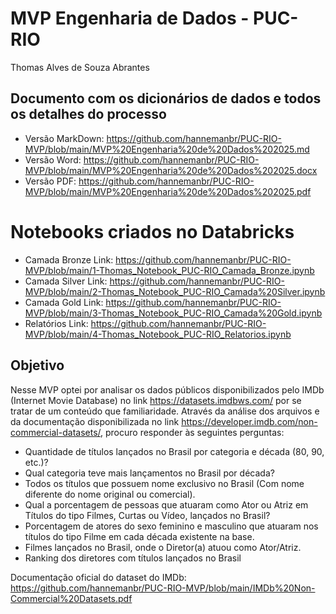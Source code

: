# MVP Engenharia de Dados  - PUC-RIO
Thomas Alves de Souza Abrantes

## Documento com os dicionários de dados e todos os detalhes do processo
 
- Versão MarkDown: https://github.com/hannemanbr/PUC-RIO-MVP/blob/main/MVP%20Engenharia%20de%20Dados%202025.md
- Versão Word: https://github.com/hannemanbr/PUC-RIO-MVP/blob/main/MVP%20Engenharia%20de%20Dados%202025.docx
- Versão PDF: https://github.com/hannemanbr/PUC-RIO-MVP/blob/main/MVP%20Engenharia%20de%20Dados%202025.pdf

# Notebooks criados no Databricks

- Camada Bronze Link: https://github.com/hannemanbr/PUC-RIO-MVP/blob/main/1-Thomas_Notebook_PUC-RIO_Camada_Bronze.ipynb
- Camada Silver Link: https://github.com/hannemanbr/PUC-RIO-MVP/blob/main/2-Thomas_Notebook_PUC-RIO_Camada%20Silver.ipynb
- Camada Gold Link: https://github.com/hannemanbr/PUC-RIO-MVP/blob/main/3-Thomas_Notebook_PUC-RIO_Camada%20Gold.ipynb
- Relatórios Link: https://github.com/hannemanbr/PUC-RIO-MVP/blob/main/4-Thomas_Notebook_PUC-RIO_Relatorios.ipynb

## Objetivo
Nesse MVP optei por analisar os dados públicos disponibilizados pelo IMDb (Internet Movie Database) no link https://datasets.imdbws.com/ por se tratar de um conteúdo que familiaridade. 
Através da análise dos arquivos e da documentação disponibilizada no link https://developer.imdb.com/non-commercial-datasets/, procuro responder às seguintes perguntas:

- Quantidade de títulos lançados no Brasil por categoria e década (80, 90, etc.)?
- Qual categoria teve mais lançamentos no Brasil por década?
- Todos os títulos que possuem nome exclusivo no Brasil (Com nome diferente do nome original ou comercial).
- Qual a porcentagem de pessoas que atuaram como Ator ou Atriz em Títulos do tipo Filmes, Curtas ou Vídeo, lançados no Brasil?
- Porcentagem de atores do sexo feminino e masculino que atuaram nos títulos do tipo Filme em cada década existente na base.
- Filmes lançados no Brasil, onde o Diretor(a) atuou como Ator/Atriz.
- Ranking dos diretores com títulos lançados no Brasil

Documentação oficial do dataset do IMDb: https://github.com/hannemanbr/PUC-RIO-MVP/blob/main/IMDb%20Non-Commercial%20Datasets.pdf


